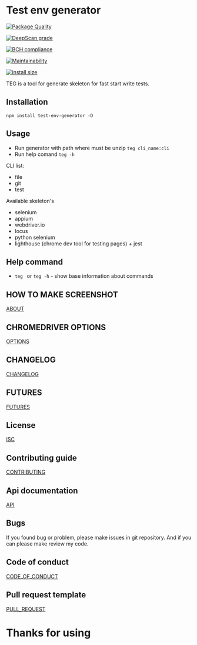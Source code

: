 # Test env generator

[![Package Quality](https://npm.packagequality.com/badge/test-env-generator.png)](https://packagequality.com/#?package=test-env-generator)

[![DeepScan grade](https://deepscan.io/api/teams/4034/projects/5840/branches/46512/badge/grade.svg)](https://deepscan.io/dashboard#view=project&tid=4034&pid=5840&bid=46512)

[![BCH compliance](https://bettercodehub.com/edge/badge/AndriyNikiforov/test-env-generator?branch=dev-2.1)](https://bettercodehub.com/)

[![Maintainability](https://api.codeclimate.com/v1/badges/bdbceca56dcd9d789d61/maintainability)](https://codeclimate.com/github/AndriyNikiforov/test-env-generator/maintainability)

[![install size](https://packagephobia.now.sh/badge?p=test-env-generator)](https://packagephobia.now.sh/result?p=test-env-generator)

TEG is a tool for generate skeleton for fast start write tests.

## Installation

```npm install test-env-generator -D ```

## Usage

* Run generator with path where must be unzip ```teg cli_name:cli```
* Run help comand ``` teg -h ```

CLI list:
* file
* git
* test

Available skeleton's
* selenium
* appium
* webdriver.io
* locus
* python selenium
* lighthouse (chrome dev tool for testing pages) + jest


## Help command

* ```teg ``` or ``` teg -h ``` - show base information about commands

## HOW TO MAKE SCREENSHOT
[ABOUT](HOW_TO_MAKE_SCREENSHOT.md)

## CHROMEDRIVER OPTIONS
[OPTIONS](CONFIG_CHROMEDRIVER)

## CHANGELOG
[CHANGELOG](CHANGELOG.md)

## FUTURES
[FUTURES](FUTURES.md)

## License
[ISC](LICENSE.md)

## Contributing guide
[CONTRIBUTING](CONTRIBUTING.md)

## Api documentation
[API](API.md)

## Bugs
If you found bug or problem, please make issues in git repository. And if you can please make review my code.

## Code of conduct
[CODE_OF_CONDUCT](CODE_OF_CONDUCT.md)

## Pull request template
[PULL_REQUEST](PULL_REQUEST_TEMPLATE.md)

# Thanks for using
